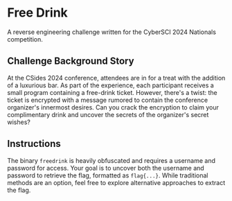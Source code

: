 # Free Drink

A reverse engineering challenge written for the CyberSCI 2024 Nationals competition.

## Challenge Background Story

At the CSides 2024 conference, attendees are in for a treat with the addition of a luxurious bar. As part of the experience, each participant receives a small program containing a free-drink ticket. However, there's a twist: the ticket is encrypted with a message rumored to contain the conference organizer's innermost desires. Can you crack the encryption to claim your complimentary drink and uncover the secrets of the organizer's secret wishes?

## Instructions

The binary `freedrink` is heavily obfuscated and requires a username and password for access. Your goal is to uncover both the username and password to retrieve the flag, formatted as `flag{...}`. While traditional methods are an option, feel free to explore alternative approaches to extract the flag.
